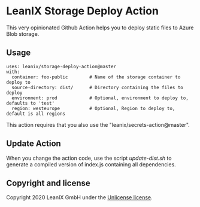 # LeanIX Storage Deploy Action

This very opinionated Github Action helps you to deploy static files to Azure Blob storage.

## Usage

```
uses: leanix/storage-deploy-action@master
with:
  container: foo-public        # Name of the storage container to deploy to
  source-directory: dist/      # Directory containing the files to deploy
  environment: prod            # Optional, environment to deploy to, defaults to 'test'
  region: westeurope           # Optional, Region to deploy to, default is all regions
```

This action requires that you also use the "leanix/secrets-action@master".

## Update Action

When you change the action code, use the script *update-dist.sh* to generate a compiled version of index.js containing all dependencies.

## Copyright and license

Copyright 2020 LeanIX GmbH under the [Unlicense license](LICENSE).
